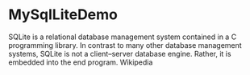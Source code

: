 # MySqlLiteDemo
SQLite is a relational database management system contained in a C programming library. In contrast to many other database management systems, SQLite is not a client–server database engine. Rather, it is embedded into the end program. Wikipedia
